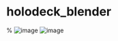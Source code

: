 # holodeck_blender
% ![image](https://github.com/TontonTremblay/holodeck_blender/assets/5629088/7cbf1bbf-ef1d-4456-9b74-11ee66b70913)
![image](https://github.com/TontonTremblay/holodeck_blender/assets/5629088/7857fb84-0827-4c01-b857-4592b358e85d)
